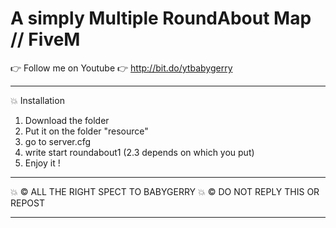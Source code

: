 # A simply Multiple RoundAbout Map // FiveM 

👉 Follow me on Youtube 
👉 http://bit.do/ytbabygerry
- - - - - - - - - - - - - - - - 
💥 Installation
1. Download the folder
2. Put it on the folder "resource"
3. go to server.cfg
4. write start roundabout1 (2.3 depends on which you put)
5. Enjoy it !
- - - - - - - - - - - - - - - - - - 
💥 © ALL THE RIGHT SPECT TO BABYGERRY
💥 © DO NOT REPLY THIS OR REPOST 
- - - - - - - - - - - - - - - - - -
